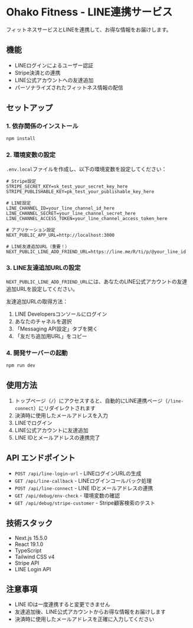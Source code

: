 # Ohako Fitness - LINE連携サービス

フィットネスサービスとLINEを連携して、お得な情報をお届けします。

## 機能

- LINEログインによるユーザー認証
- Stripe決済との連携
- LINE公式アカウントへの友達追加
- パーソナライズされたフィットネス情報の配信

## セットアップ

### 1. 依存関係のインストール

```bash
npm install
```

### 2. 環境変数の設定

`.env.local`ファイルを作成し、以下の環境変数を設定してください：

```env
# Stripe設定
STRIPE_SECRET_KEY=sk_test_your_secret_key_here
STRIPE_PUBLISHABLE_KEY=pk_test_your_publishable_key_here

# LINE設定
LINE_CHANNEL_ID=your_line_channel_id_here
LINE_CHANNEL_SECRET=your_line_channel_secret_here
LINE_CHANNEL_ACCESS_TOKEN=your_line_channel_access_token_here

# アプリケーション設定
NEXT_PUBLIC_APP_URL=http://localhost:3000

# LINE友達追加URL（重要！）
NEXT_PUBLIC_LINE_ADD_FRIEND_URL=https://line.me/R/ti/p/@your_line_id
```

### 3. LINE友達追加URLの設定

`NEXT_PUBLIC_LINE_ADD_FRIEND_URL`には、あなたのLINE公式アカウントの友達追加URLを設定してください。

友達追加URLの取得方法：
1. LINE Developersコンソールにログイン
2. あなたのチャネルを選択
3. 「Messaging API設定」タブを開く
4. 「友だち追加用URL」をコピー

### 4. 開発サーバーの起動

```bash
npm run dev
```

## 使用方法

1. トップページ（`/`）にアクセスすると、自動的にLINE連携ページ（`/line-connect`）にリダイレクトされます
2. 決済時に使用したメールアドレスを入力
3. LINEでログイン
4. LINE公式アカウントに友達追加
5. LINE IDとメールアドレスの連携完了

## API エンドポイント

- `POST /api/line-login-url` - LINEログインURLの生成
- `GET /api/line-callback` - LINEログインコールバック処理
- `POST /api/line-connect` - LINE IDとメールアドレスの連携
- `GET /api/debug/env-check` - 環境変数の確認
- `GET /api/debug/stripe-customer` - Stripe顧客検索のテスト

## 技術スタック

- Next.js 15.5.0
- React 19.1.0
- TypeScript
- Tailwind CSS v4
- Stripe API
- LINE Login API

## 注意事項

- LINE IDは一度連携すると変更できません
- 友達追加後、LINE公式アカウントからお得な情報をお届けします
- 決済時に使用したメールアドレスを正確に入力してください
